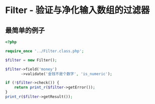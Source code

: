 # Filter - 验证与净化输入数组的过滤器

## 最简单的例子

```php
<?php

require_once '../Filter.class.php';

$filter = new Filter();

$filter->field('money')
       ->validate('金钱不是个数字', 'is_numeric');

if (!$filter->check()) {
    return print_r($filter->getError());
}
print_r($filter->getResult());
```
